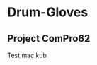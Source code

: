 # Drum-Gloves
Project ComPro62
-------------------------------------------------------
Test mac kub
